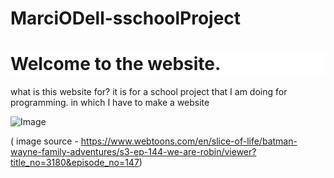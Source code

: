 # MarciODell-sschoolProject
<!DOCTYPE html>
<html>
<head>
<title>school project</title>

<style>
    {
        background: #B90E0A;
        color: red;
    }
    </style>
</head>
<h1 style = "background:white">Welcome to the website.</h1>


<p> what is this website for?
it is for a school project that I am doing for programming. in which I have to make a website  </p>

![Image](https://github.com/user-attachments/assets/dd01f933-4004-4953-b044-4dd79c407aa5)


( image source - https://www.webtoons.com/en/slice-of-life/batman-wayne-family-adventures/s3-ep-144-we-are-robin/viewer?title_no=3180&episode_no=147)
